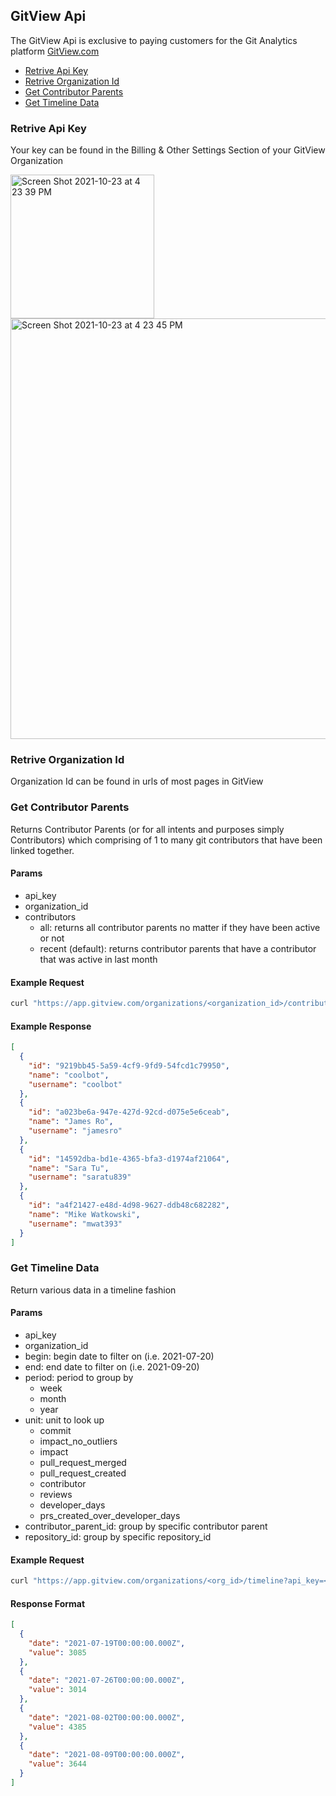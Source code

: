 ## GitView Api

The GitView Api is exclusive to paying customers for the Git Analytics platform [GitView.com](https://gitview.com/)

- [Retrive Api Key](#retrive-api-key)
- [Retrive Organization Id](#retrive-organization-id)
- [Get Contributor Parents](#get-contributor-parents)
- [Get Timeline Data](#get-timeline-data)

### Retrive Api Key

Your key can be found in the Billing & Other Settings Section of your GitView Organization


<img width="230" alt="Screen Shot 2021-10-23 at 4 23 39 PM" src="https://user-images.githubusercontent.com/5402488/138572025-f57bd070-b8a0-48dc-9d24-9d1d43f195cf.png">
<img width="673" alt="Screen Shot 2021-10-23 at 4 23 45 PM" src="https://user-images.githubusercontent.com/5402488/138572026-a6659d30-5a8a-4933-bd4d-3b0b5cb2cc2a.png">

### Retrive Organization Id

Organization Id can be found in urls of most pages in GitView

### Get Contributor Parents

Returns Contributor Parents (or for all intents and purposes simply Contributors) which comprising of 1 to many git contributors that have been linked together.

#### Params

- api_key
- organization_id
- contributors
  - all: returns all contributor parents no matter if they have been active or not
  - recent (default): returns contributor parents that have a contributor that was active in last month 

#### Example Request

```bash
curl "https://app.gitview.com/organizations/<organization_id>/contributor_parents?api_key=<key>"
```

#### Example Response

```json
[
  {
    "id": "9219bb45-5a59-4cf9-9fd9-54fcd1c79950",
    "name": "coolbot",
    "username": "coolbot"
  },
  {
    "id": "a023be6a-947e-427d-92cd-d075e5e6ceab",
    "name": "James Ro",
    "username": "jamesro"
  },
  {
    "id": "14592dba-bd1e-4365-bfa3-d1974af21064",
    "name": "Sara Tu",
    "username": "saratu839"
  },
  {
    "id": "a4f21427-e48d-4d98-9627-ddb48c682282",
    "name": "Mike Watkowski",
    "username": "mwat393"
  }
]
```

### Get Timeline Data

Return various data in a timeline fashion

#### Params

- api_key
- organization_id
- begin: begin date to filter on (i.e. 2021-07-20)
- end: end date to filter on (i.e. 2021-09-20)
- period: period to group by
  - week
  - month
  - year
- unit: unit to look up
  - commit
  - impact_no_outliers
  - impact
  - pull_request_merged
  - pull_request_created
  - contributor
  - reviews
  - developer_days
  - prs_created_over_developer_days
- contributor_parent_id: group by specific contributor parent
- repository_id: group by specific repository_id


#### Example Request

```bash
curl "https://app.gitview.com/organizations/<org_id>/timeline?api_key=<key>&begin=2021-07-25&end=2021-10-23&period=week&unit=impact_no_outliers"
```

#### Response Format

```json
[
  {
    "date": "2021-07-19T00:00:00.000Z",
    "value": 3085
  },
  {
    "date": "2021-07-26T00:00:00.000Z",
    "value": 3014
  },
  {
    "date": "2021-08-02T00:00:00.000Z",
    "value": 4385
  },
  {
    "date": "2021-08-09T00:00:00.000Z",
    "value": 3644
  }
]
```
